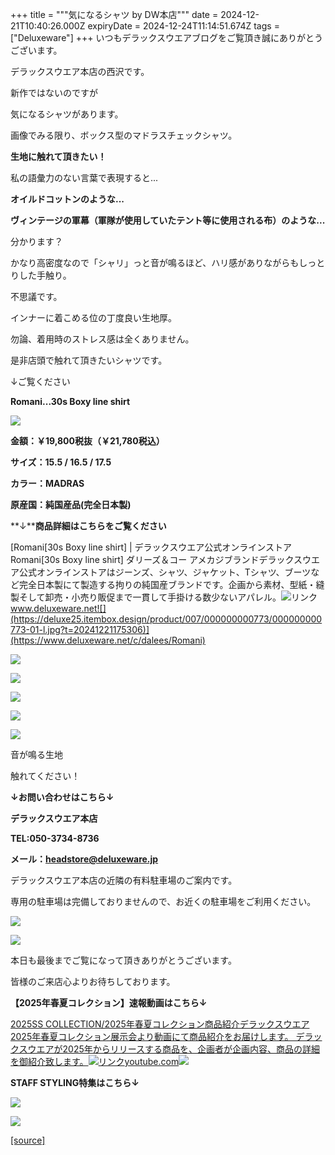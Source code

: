 +++
title = """気になるシャツ  by  DW本店"""
date = 2024-12-21T10:40:26.000Z
expiryDate = 2024-12-24T11:14:51.674Z
tags = ["Deluxeware"]
+++
いつもデラックスウエアブログをご覧頂き誠にありがとうございます。

デラックスウエア本店の西沢です。

新作ではないのですが

気になるシャツがあります。

画像でみる限り、ボックス型のマドラスチェックシャツ。

**生地に触れて頂きたい！**

私の語彙力のない言葉で表現すると...

**オイルドコットンのような...**

**ヴィンテージの軍幕（軍隊が使用していたテント等に使用される布）のような...**

分かります？

かなり高密度なので「シャリ」っと音が鳴るほど、ハリ感がありながらもしっとりした手触り。

不思議です。

インナーに着こめる位の丁度良い生地厚。

勿論、着用時のストレス感は全くありません。

是非店頭で触れて頂きたいシャツです。

↓ご覧ください

**Romani...30s Boxy line shirt**

[![](https://stat.ameba.jp/user_images/20241221/19/deluxeware/75/5d/j/o1168155615524014565.jpg)](https://stat.ameba.jp/user_images/20241221/19/deluxeware/75/5d/j/o1168155615524014565.jpg)

**金額：￥19,800税抜（￥21,780税込）**

**サイズ：15.5 / 16.5 / 17.5**

**カラー：MADRAS**

**原産国：純国産品(完全日本製)**

**↓****商品詳細はこちらをご覧ください**

[Romani\[30s Boxy line shirt\] | デラックスウエア公式オンラインストアRomani\[30s Boxy line shirt\] ダリーズ＆コー アメカジブランドデラックスウエア公式オンラインストアはジーンズ、シャツ、ジャケット、Tシャツ、ブーツなど完全日本製にて製造する拘りの純国産ブランドです。企画から素材、型紙・縫製そして卸売・小売り販促まで一貫して手掛ける数少ないアパレル。![リンク](https://c.stat100.ameba.jp/ameblo/symbols/v3.20.0/svg/gray/editor_link.svg)www.deluxeware.net![](https://deluxe25.itembox.design/product/007/000000000773/000000000773-01-l.jpg?t=20241221175306)](https://www.deluxeware.net/c/dalees/Romani)

[![](https://stat.ameba.jp/user_images/20241221/19/deluxeware/f9/59/j/o1172156215524014570.jpg)](https://stat.ameba.jp/user_images/20241221/19/deluxeware/f9/59/j/o1172156215524014570.jpg)

[![](https://stat.ameba.jp/user_images/20241221/19/deluxeware/87/65/j/o1166155615524014568.jpg)](https://stat.ameba.jp/user_images/20241221/19/deluxeware/87/65/j/o1166155615524014568.jpg)

[![](https://stat.ameba.jp/user_images/20241221/19/deluxeware/af/59/j/o1005134015524014580.jpg)](https://stat.ameba.jp/user_images/20241221/19/deluxeware/af/59/j/o1005134015524014580.jpg)

[![](https://stat.ameba.jp/user_images/20241221/19/deluxeware/fc/df/j/o1170156015524014581.jpg)](https://stat.ameba.jp/user_images/20241221/19/deluxeware/fc/df/j/o1170156015524014581.jpg)

[![](https://stat.ameba.jp/user_images/20241221/19/deluxeware/3e/7c/j/o1168155815524014574.jpg)](https://stat.ameba.jp/user_images/20241221/19/deluxeware/3e/7c/j/o1168155815524014574.jpg)

音が鳴る生地

触れてください！

**↓お問い合わせはこちら↓**

**デラックスウエア本店**

**TEL:050-3734-8736**

**メール：headstore@deluxeware.jp**

デラックスウエア本店の近隣の有料駐車場のご案内です。

専用の駐車場は完備しておりませんので、お近くの駐車場をご利用ください。

[![](https://stat.ameba.jp/user_images/20231002/16/deluxeware/6e/11/j/o0800080015345677212.jpg?caw=800)](https://ameblo.jp/deluxeware/image-12823266760-15345677212.html)

[![](https://stat.ameba.jp/user_images/20220415/12/deluxeware/3b/ce/j/o0800026015103175481.jpg?caw=800)](https://www.deluxeware.net/f/headstore)

本日も最後までご覧になって頂きありがとうございます。

皆様のご来店心よりお待ちしております。

**【2025年春夏コレクション】速報動画はこちら↓**

[2025SS COLLECTION/2025年春夏コレクション商品紹介デラックスウエア2025年春夏コレクション展示会より動画にて商品紹介をお届けします。 デラックスウエアが2025年からリリースする商品を、企画者が企画内容、商品の詳細を御紹介致します。![リンク](https://c.stat100.ameba.jp/ameblo/symbols/v3.20.0/svg/gray/editor_link.svg)youtube.com![](https://i.ytimg.com/vi/A71qJSd2lh4/hqdefault.jpg?sqp=-oaymwEXCOADEI4CSFryq4qpAwkIARUAAIhCGAE=&rs=AOn4CLAjvDtZHCLmch_wfz5qqtOMUoi28A&days_since_epoch=20078)](https://youtube.com/playlist?list=PLmcuUjZ67rhnclr762_W-zDg7FyyrNvqF&si=nyZoKB4WvDAYvkNN)

**STAFF STYLING特集はこちら↓**

[![](https://stat.ameba.jp/user_images/20241205/11/deluxeware/42/a2/j/o1200050015517935293.jpg?caw=800)](https://www.deluxeware.net/f/styling)

[![](https://stat.ameba.jp/user_images/20240315/15/deluxeware/04/7f/j/o0800026015413271803.jpg?caw=800)](https://www.instagram.com/deluxeware/?hl=ja)

[[source]](https://ameblo.jp/deluxeware/entry-12879493695.html)
